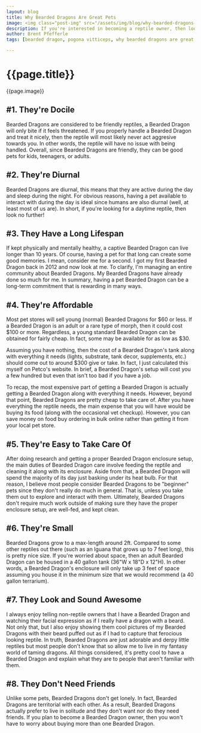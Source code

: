 ```yaml
---
layout: blog
title: Why Bearded Dragons Are Great Pets
image: <img class="post-img" src="/assets/img/blog/why-bearded-dragons-are-great-pets.jpg" alt="Picture of a Bearded Dragon.">
description: If you're interested in becoming a reptile owner, then look no futher than the Bearded Dragon. Here are several reasons why Bearded Dragons make great pets.
author: Brent Pfefferle
tags: [bearded dragon, pogona vitticeps, why bearded dragons are great pets]

---
```

<!--Show More-->

# {{page.title}}
{{page.image}}

## #1. They're Docile

Bearded Dragons are considered to be friendly reptiles, a Bearded 
Dragon will only bite if it feels threatened. If you properly 
handle a Bearded Dragon and treat it nicely, then the reptile 
will most likely never act aggresive towards you. In other words, 
the reptile will have no issue with being handled. Overall, since 
Bearded Dragons are friendly, they can be good pets for kids, 
teenagers, or adults.

## #2. They're Diurnal

Bearded Dragons are diurnal, this means that they are active 
during the day and sleep during the night. For obvious reasons, 
having a pet available to interact with during the day is ideal 
since humans are also diurnal (well, at least most of us are). In 
short, if you're looking for a daytime reptile, then look no further!

## #3. They Have a Long Lifespan

If kept physically and mentally healthy, a captive Bearded Dragon can 
live longer than 10 years. Of course, having a pet for that long can 
create some good memories. I mean, consider me for a second. I got my 
first Bearded Dragon back in 2012 and now look at me. To clarify, I'm 
managing an entire community about Bearded Dragons. My Bearded Dragons 
have already done so much for me. In summary, having a pet Bearded 
Dragon can be a long-term commitment that is rewarding in many ways.

## #4. They're Affordable

Most pet stores will sell young (normal) Bearded Dragons for $60 or less. If a 
Bearded Dragon is an adult or a rare type of morph, then it could cost 
$100 or more. Regardless, a young standard Bearded Dragon can be obtained 
for fairly cheap. In fact, some may be available for as low as $30.

Assuming you have nothing, then the cost of a Bearded Dragon's tank along with 
everything it needs (lights, substrate, tank decor, supplements, etc.) should 
come out to around $300 give or take. In fact, I just calculated this myself on 
Petco's website. In brief, a Bearded Dragon's setup will cost you a few hundred 
but even that isn't too bad if you have a job.

To recap, the most expensive part of getting a Bearded Dragon is actually getting 
a Bearded Dragon along with everything it needs. However, beyond that 
point, Bearded Dragons are pretty cheap to take care of. After you 
have everything the reptile needs, the main expense that you will have 
would be buying its food (along with the occasional vet checkup). However, you 
can save money on food buy ordering in bulk online rather than getting it from your 
local pet store.

## #5. They're Easy to Take Care Of

After doing research and getting a proper Bearded Dragon enclosure setup, 
the main duties of Bearded Dragon care involve feeding the reptile and cleaning 
it along with its enclosure. Aside from that, a Bearded Dragon will spend the 
majority of its day just basking under its heat bulb. For that reason, I believe 
most people consider Bearded Dragons to be "beginner" pets since they don't really 
do much in general. That is, unless you take them out to explore and interact with 
them. Ultimately, Bearded Dragons don't require much work outside of making sure they 
have the proper enclosure setup, are well-fed, and kept clean.

## #6. They're Small

Bearded Dragons grow to a max-length around 2ft. Compared to some other reptiles 
out there (such as an Iguana that grows up to 7 feet long), this is pretty nice size. 
If you're worried about space, then an adult Bearded Dragon can be housed in a 40 gallon 
tank (36"W x 18"D x 12"H). In other words, a Bearded Dragon's enclosure will only take up
3 feet of space assuming you house it in the minimum size that we would recommend (a 40 gallon 
terrarium).

## #7. They Look and Sound Awesome

I always enjoy telling non-reptile owners that I have a Bearded Dragon and watching their facial expression 
as if I really have a dragon with a beard. Not only that, but I also enjoy showing them cool pictures of 
my Bearded Dragons with their beard puffed out as if I had to capture that ferocious looking reptile. In truth, 
Bearded Dragons are just adorable and derpy little reptiles but most people don't know that so allow me to live 
in my fantasy world of taming dragons. All things considered, it's pretty cool to have a Bearded Dragon and 
explain what they are to people that aren't familiar with them.

## #8. They Don't Need Friends

Unlike some pets, Bearded Dragons don't get lonely. In fact, Bearded Dragons are territorial with 
each other. As a result, Bearded Dragons actually prefer to live in solitude and they don't want 
nor do they need friends. If you plan to become a Bearded Dragon owner, then you won't have to worry 
about buying more than one Bearded Dragon.